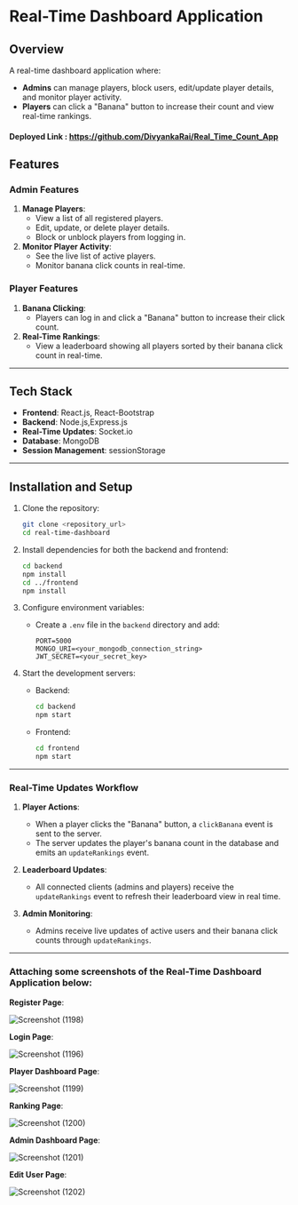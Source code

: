 # Real-Time Dashboard Application

## Overview
A real-time dashboard application where:
- **Admins** can manage players, block users, edit/update player details, and monitor player activity.
- **Players** can click a "Banana" button to increase their count and view real-time rankings.

#### Deployed Link : https://github.com/DivyankaRai/Real_Time_Count_App
## Features

### Admin Features
1. **Manage Players**:
   - View a list of all registered players.
   - Edit, update, or delete player details.
   - Block or unblock players from logging in.
2. **Monitor Player Activity**:
   - See the live list of active players.
   - Monitor banana click counts in real-time.

### Player Features
1. **Banana Clicking**:
   - Players can log in and click a "Banana" button to increase their click count.
2. **Real-Time Rankings**:
   - View a leaderboard showing all players sorted by their banana click count in real-time.

---

## Tech Stack
- **Frontend**: React.js, React-Bootstrap
- **Backend**: Node.js,Express.js
- **Real-Time Updates**: Socket.io
- **Database**: MongoDB
- **Session Management**: sessionStorage

---

## Installation and Setup

1. Clone the repository:
   ```bash
   git clone <repository_url>
   cd real-time-dashboard
   ```

2. Install dependencies for both the backend and frontend:
   ```bash
   cd backend
   npm install
   cd ../frontend
   npm install
   ```

3. Configure environment variables:
   - Create a `.env` file in the `backend` directory and add:
     ```env
     PORT=5000
     MONGO_URI=<your_mongodb_connection_string>
     JWT_SECRET=<your_secret_key>
     ```

4. Start the development servers:
   - Backend:
     ```bash
     cd backend
     npm start
     ```
   - Frontend:
     ```bash
     cd frontend
     npm start
     ```

---

### Real-Time Updates Workflow

1. **Player Actions**:
   - When a player clicks the "Banana" button, a `clickBanana` event is sent to the server.
   - The server updates the player's banana count in the database and emits an `updateRankings` event.

2. **Leaderboard Updates**:
   - All connected clients (admins and players) receive the `updateRankings` event to refresh their leaderboard view in real time.

3. **Admin Monitoring**:
   - Admins receive live updates of active users and their banana click counts through `updateRankings`.

---


### Attaching some screenshots of the Real-Time Dashboard Application below:



**Register Page**:

![Screenshot (1198)](https://github.com/user-attachments/assets/14b390c4-045f-4460-97fd-b694c378a5d0)




**Login Page**:

![Screenshot (1196)](https://github.com/user-attachments/assets/4b95c110-006b-40f3-aa79-0559c6073aaf)





**Player Dashboard Page**:

![Screenshot (1199)](https://github.com/user-attachments/assets/1f3f770d-03ac-46e6-b518-7d3fc08fd910)




**Ranking Page**:

![Screenshot (1200)](https://github.com/user-attachments/assets/63baf575-3b3c-451d-8f28-8e7caf352c5c)




**Admin Dashboard Page**:

![Screenshot (1201)](https://github.com/user-attachments/assets/e59c5187-a8c3-4055-b837-c635b61be9c0)




**Edit User Page**:

![Screenshot (1202)](https://github.com/user-attachments/assets/bc6c6711-5864-43be-a9a0-c11c23c95d99)
